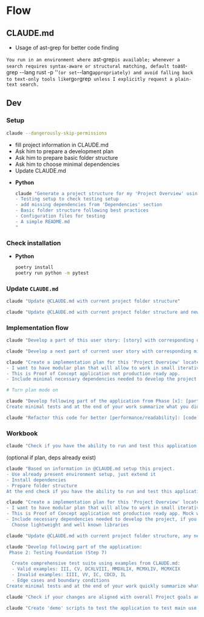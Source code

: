 # Flow

## CLAUDE.md
- Usage of ast-grep for better code finding

`You run in an environment where `ast-grep` is available; whenever a search requires syntax-aware or structural matching, default to `ast-grep --lang rust -p '<pattern>'` (or set `--lang` appropriately) and avoid falling back to text-only tools like `rg` or `grep` unless I explicitly request a plain-text search.`

## Dev

### Setup
```bash
claude --dangerously-skip-permissions
````

- fill project information in CLAUDE.md
- Ask him to prepare a development plan
- Ask him to prepare basic folder structure
- Ask him to choose minimal dependencies
- Update CLAUDE.md


* **Python**

  ```bash
  claude "Generate a project structure for my 'Project Overview' using CLAUDE.md information with the following requirements:
  - Testing setup to check testing setup
  - add missing dependencies from 'Dependencies' section
  - Basic folder structure following best practices
  - Configuration files for testing
  - A simple README.md
  "
  ```

### Check installation

* **Python**

  ```bash
  poetry install
  poetry run python -m pytest
  ```

### Update `CLAUDE.md`

```bash
claude "Update @CLAUDE.md with current project folder structure"
```

```bash
claude "Update @CLAUDE.md with current project folder structure and new commands"
```

### Implementation flow

```bash
claude "Develop a part of this user story: [story] with corresponding unit tests: [part]"
```

```bash
claude "Develop a next part of current user story with corresponding minimal unit tests: [part]"
```

```bash
claude "Create a implementation plan for this 'Project Overview' locatecd in @CLAUDE.md.
- I want to have modular plan that will allow to work in small iterative steps.
- This is Proof of Concept application not production ready app.
- Include minimal necessary dependencies needed to develop the project
```

```bash
# Turn plan mode on

claude "Develop following part of the application from Phase [x]: [part].
Create minimal tests and at the end of your work summarize what you did and why this is important from project perspective.
```

```bash
claude "Refactor this code for better [performance/readability]: [code]"
```

### Workbook


```bash
claude "Check if you have the ability to run and test this application. Use @CLAUDE.md for project information."
```

(optional if plan, deps already exist)
```bash
claude "Based on information in @CLAUDE.md setup this project.
- Use already present environment setup, just extend it
- Install dependencies
- Prepare folder structure
At the end check if you have the ability to run and test this application.
```

```bash
claude "Create a implementation plan for this 'Project Overview' located in @CLAUDE.md.
- I want to have modular plan that will allow to work in small iterative steps.
- This is Proof of Concept application not production ready app. Mock when you need to use third party external resources
- Include necessary dependencies needed to develop the project, if you do not have to implement something, use a library
  Choose lightweight and well known libraries
```

```bash
claude "Update @CLAUDE.md with current project folder structure, any new commands and dependencies"
```

```bash
claude "Develop following part of the application:
 Phase 2: Testing Foundation (Step 7)

  Create comprehensive test suite using examples from CLAUDE.md:
  - Valid examples: III, CV, DCXLVIII, MMDXLIX, MCMXLIV, MCMXCIX
  - Invalid examples: IIII, VV, IC, CDCD, IL
  - Edge cases and boundary conditions
Create minimal tests and at the end of your work quickly summarize what you did and why and what was not accomplished if that is the case."
```

```bash
claude "Check if your changes are aligned with overall Project goals and are moving the development in completion direction."
```

```bash
claude "Create 'demo' scripts to test the application to test main use cases. Supply descriptions of what should be achieved by use case and how to verify funcionality"
```